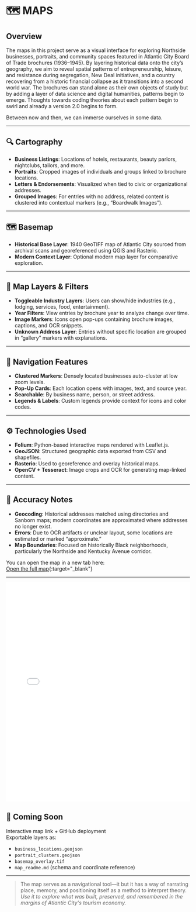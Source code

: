 # 🗺️ MAPS

## Overview

The maps in this project serve as a visual interface for exploring Northside businesses, portraits, and community spaces featured in Atlantic City Board of Trade brochures (1936–1945). By layering historical data onto the city’s geography, we aim to reveal spatial patterns of entrepreneurship, leisure, and resistance during segregation, New Deal initiatives, and a country recovering from a historic financial collapse as it transitions into a second world war. The brochures can stand alone as their own objects of study but by adding a layer of data science and digital humanities, patterns begin to emerge. Thoughts towards coding theories about each pattern begin to swirl and already a version 2.0 begins to form.

Between now and then, we can immerse ourselves in some data. 

---

## 🔍 Cartography

- **Business Listings**: Locations of hotels, restaurants, beauty parlors, nightclubs, tailors, and more.
- **Portraits**: Cropped images of individuals and groups linked to brochure locations.
- **Letters & Endorsements**: Visualized when tied to civic or organizational addresses.
- **Grouped Images**: For entries with no address, related content is clustered into contextual markers (e.g., “Boardwalk Images”).

---

## 🗺️ Basemap

- **Historical Base Layer**: 1940 GeoTIFF map of Atlantic City sourced from archival scans and georeferenced using QGIS and Rasterio.
- **Modern Context Layer**: Optional modern map layer for comparative exploration.

---

## 🧩 Map Layers & Filters

- **Toggleable Industry Layers**: Users can show/hide industries (e.g., lodging, services, food, entertainment).
- **Year Filters**: View entries by brochure year to analyze change over time.
- **Image Markers**: Icons open pop-ups containing brochure images, captions, and OCR snippets.
- **Unknown Address Layer**: Entries without specific location are grouped in “gallery” markers with explanations.

---

## 🧭 Navigation Features

- **Clustered Markers**: Densely located businesses auto-cluster at low zoom levels.
- **Pop-Up Cards**: Each location opens with images, text, and source year.
- **Searchable**: By business name, person, or street address.
- **Legends & Labels**: Custom legends provide context for icons and color codes.

---

## ⚙️ Technologies Used

- **Folium**: Python-based interactive maps rendered with Leaflet.js.
- **GeoJSON**: Structured geographic data exported from CSV and shapefiles.
- **Rasterio**: Used to georeference and overlay historical maps.
- **OpenCV + Tesseract**: Image crops and OCR for generating map-linked content.

---

## 📐 Accuracy Notes

- **Geocoding**: Historical addresses matched using directories and Sanborn maps; modern coordinates are approximated where addresses no longer exist.
- **Errors**: Due to OCR artifacts or unclear layout, some locations are estimated or marked “approximate.”
- **Map Boundaries**: Focused on historically Black neighborhoods, particularly the Northside and Kentucky Avenue corridor.


You can open the map in a new tab here:  
[Open the full map](./maps/index.html){:target="_blank"}

---

<!-- Embed the map using an iframe -->
<iframe src="./maps/index.html" width="100%" height="600" style="border:none;"></iframe>


## 🔗 Coming Soon

Interactive map link + GitHub deployment  
Exportable layers as:  
- `business_locations.geojson`  
- `portrait_clusters.geojson`  
- `basemap_overlay.tif`  
- `map_readme.md` (schema and coordinate reference)

---

> The map serves as a navigational tool—it but it has a way of narrating place, memory, and positioning itself as a method to interpret theory.  
> *Use it to explore what was built, preserved, and remembered in the margins of Atlantic City's tourism economy.*
